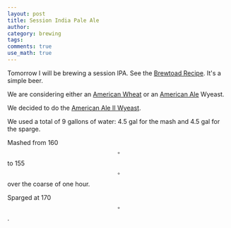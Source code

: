 ```yaml
---
layout: post
title: Session India Pale Ale
author:
category: brewing
tags: 
comments: true
use_math: true
---
```


Tomorrow I will be brewing a session IPA. See the [Brewtoad
Recipe](https://www.brewtoad.com/recipes/session-ipa-177). It's a simple beer.

We are considering either an [American Wheat](https://www.wyeastlab.com/rw_yeaststrain_detail.cfm?ID=126) or an [American Ale](https://www.wyeastlab.com/rw_yeaststrain_detail.cfm?ID=5) Wyeast.

We decided to do the [American Ale II Wyeast](https://www.wyeastlab.com/rw_yeaststrain_detail.cfm?ID=11).

We used a total of 9 gallons of water: 4.5 gal for the mash and 4.5 gal for the
sparge.

Mashed from 160$$^\circ$$ to 155$$^\circ$$ over the coarse of one hour. 

Sparged at 170$$^\circ$$. 









